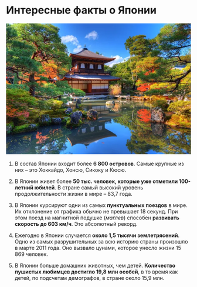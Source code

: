 # Интересные факты о Японии

![beautyful Japan](ginkaku.jpg)

1. В состав Японии входит более **6 800 островов**. Самые крупные из них – это Хоккайдо, Хонсю, Сикоку и Кюсю.
2. В Японии живет более **50 тыс. человек, которые уже отметили 100-летний юбилей**. В стране самый высокий уровень продолжительности жизни в мире – 83,7 года.
3. В Японии курсируют одни из самых **пунктуальных поездов** в мире. Их отклонение от графика обычно не превышает 18 секунд. При этом поезд на магнитной подушке (*маглев*) способен **развивать скорость до 603 км/ч**. Это абсолютный рекорд. 

4. Ежегодно в Японии случается **около 1,5 тысячи землетрясений**. Одно из самых разрушительных за всю историю страны произошло в марте 2011 года. Оно вызвало цунами, которое унесло жизни 15 869 человек.

5. В Японии больше домашних животных, чем детей. **Количество пушистых любимцев достигло 19,8 млн особей**, в то время как детей, по подсчетам демографов, в стране около 15,9 млн.